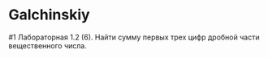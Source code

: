 # Galchinskiy
#1 Лабораторная
1.2 (6). Найти сумму первых трех цифр дробной части вещественного числа. 
